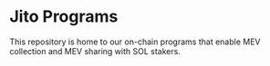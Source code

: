 # Jito Programs
This repository is home to our on-chain programs that enable MEV collection and MEV sharing with SOL stakers.
